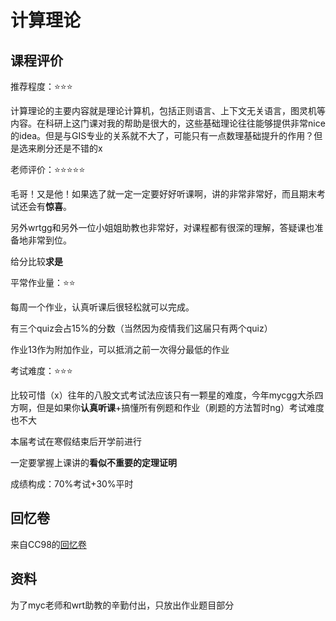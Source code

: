 # 计算理论

## 课程评价

推荐程度：⭐⭐⭐

计算理论的主要内容就是理论计算机，包括正则语言、上下文无关语言，图灵机等内容。在科研上这门课对我的帮助是很大的，这些基础理论往往能够提供非常nice的idea。但是与GIS专业的关系就不大了，可能只有一点数理基础提升的作用？但是选来刷分还是不错的x

老师评价：⭐⭐⭐⭐⭐

毛哥！又是他！如果选了就一定一定要好好听课啊，讲的非常非常好，而且期末考试还会有**惊喜**。

另外wrtgg和另外一位小姐姐助教也非常好，对课程都有很深的理解，答疑课也准备地非常到位。

给分比较**求是**

平常作业量：⭐⭐

每周一个作业，认真听课后很轻松就可以完成。

有三个quiz会占15%的分数（当然因为疫情我们这届只有两个quiz）

作业13作为附加作业，可以抵消之前一次得分最低的作业

考试难度：⭐⭐⭐

比较可惜（x）往年的八股文式考试法应该只有一颗星的难度，今年mycgg大杀四方啊，但是如果你**认真听课**+搞懂所有例题和作业（刷题的方法暂时ng）考试难度也不大

本届考试在寒假结束后开学前进行

一定要掌握上课讲的**看似不重要的定理证明**

成绩构成：70%考试+30%平时

## 回忆卷

来自CC98的[回忆卷](https://www.cc98.org/topic/5531373)

## 资料

为了myc老师和wrt助教的辛勤付出，只放出作业题目部分